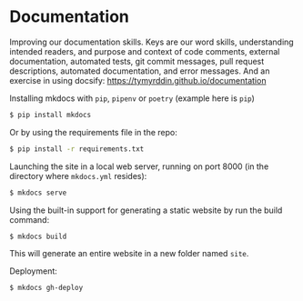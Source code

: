 # Documentation

Improving our documentation skills. Keys are our word skills, understanding intended readers, and purpose and context of code comments, external 
documentation, automated tests, git commit messages, pull request descriptions, automated documentation, and error 
messages. And an exercise in using docsify: https://tymyrddin.github.io/documentation

Installing mkdocs with `pip`, `pipenv` or `poetry` (example here is `pip`)
```bash
$ pip install mkdocs
```
Or by using the requirements file in the repo:
```bash
$ pip install -r requirements.txt
```
Launching the site in a local web server, running on port 8000 (in the directory where `mkdocs.yml` resides):
```bash
$ mkdocs serve
```
Using the built-in support for generating a static website by run the build command:
```bash
$ mkdocs build
```
This will generate an entire website in a new folder named `site`.

Deployment:
```bash
$ mkdocs gh-deploy
```